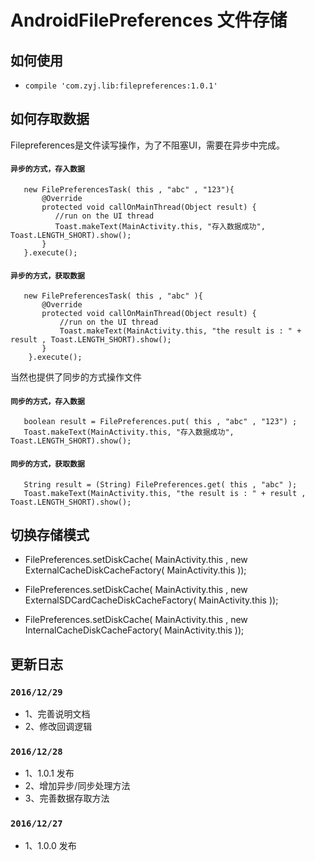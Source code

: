 # AndroidFilePreferences 文件存储

## 如何使用

-  `compile 'com.zyj.lib:filepreferences:1.0.1'`


## 如何存取数据

Filepreferences是文件读写操作，为了不阻塞UI，需要在异步中完成。

#### `异步的方式，存入数据`

```
   new FilePreferencesTask( this , "abc" , "123"){
       @Override
       protected void callOnMainThread(Object result) {
          //run on the UI thread
          Toast.makeText(MainActivity.this, "存入数据成功", Toast.LENGTH_SHORT).show();
       }
   }.execute();
```
#### `异步的方式，获取数据`

```
   new FilePreferencesTask( this , "abc" ){
       @Override
       protected void callOnMainThread(Object result) {
           //run on the UI thread
           Toast.makeText(MainActivity.this, "the result is : " + result , Toast.LENGTH_SHORT).show();
       }
    }.execute();

```

当然也提供了同步的方式操作文件

####  `同步的方式，存入数据`

```
   boolean result = FilePreferences.put( this , "abc" , "123") ;
   Toast.makeText(MainActivity.this, "存入数据成功", Toast.LENGTH_SHORT).show();

```
#### `同步的方式，获取数据`

```
   String result = (String) FilePreferences.get( this , "abc" );
   Toast.makeText(MainActivity.this, "the result is : " + result , Toast.LENGTH_SHORT).show();
```

## 切换存储模式

- FilePreferences.setDiskCache( MainActivity.this , new ExternalCacheDiskCacheFactory( MainActivity.this ));

- FilePreferences.setDiskCache( MainActivity.this , new ExternalSDCardCacheDiskCacheFactory( MainActivity.this ));

- FilePreferences.setDiskCache( MainActivity.this , new InternalCacheDiskCacheFactory( MainActivity.this ));


## 更新日志

### `2016/12/29`

- 1、完善说明文档
- 2、修改回调逻辑


### `2016/12/28`

- 1、1.0.1 发布
- 2、增加异步/同步处理方法
- 3、完善数据存取方法


### `2016/12/27`

- 1、1.0.0 发布


